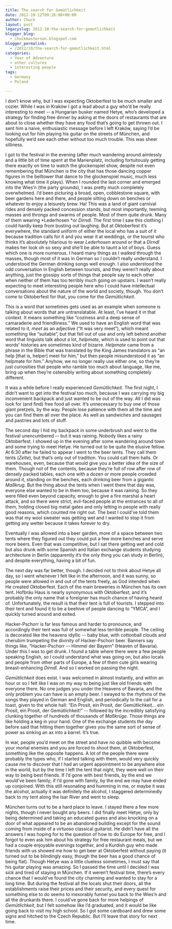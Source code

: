 ```yaml
---
title: The search for Gemütlichkeit
date: 2012-10-12T09:26:00+00:00
author: Chuck
layout: post
legacyslug: 2012-10-the-search-for-gemutlichkeit
blogger_blog:
  - chuckmasterson.blogspot.com
blogger_permalink:
  - /2012/10/the-search-for-gemutlichkeit.html
categories:
  - Year of Adventure
  - other cultures
  - interesting people
tags:
  - Germany
  - Poland

---
```

I don’t know why, but I was expecting Oktoberfest to be much smaller and
cozier. While I was in Kraków I got a lead about a guy who’d be really
interesting to meet -- a Hungarian busker named Hetye, who’s
developed a strategy for finding free dinner by asking at the doors of
restaurants that are about to close whether they have any food that’s
going to get thrown out. I sent him a naive, enthusiastic message before I left
Kraków, saying I’d be looking out for him playing his guitar on the
streets of München, and hopefully we’d see each other without too much
trouble. This was sheer silliness.

I got to the festival in the evening (after much wandering around aimlessly and
a little bit of time spent at the Marienplatz, including fortuitously getting
there exactly on time to watch the glockenspiel show, despite not even
remembering that München is the city that has those dancing copper figures in
the belltower that dance to the glockenspiel music, much less knowing what time
it plays). When I rounded the last corner and emerged into the Wies’n
(the party grounds), I was pretty much completely overwhelmed.  I’d been
picturing a broad, open, cobblestone square, with beer gardens here and there,
and people sitting down on benches or whatever to enjoy a leisurely brew. Ha!
This was a land of giant carnival rides and densely packed concession stands,
but most importantly, teeming masses and throngs and swarms of people. Most of
them quite drunk. Many of them wearing *Lederhosen *or *Dirndl*. The
first time I saw this clothing I could hardly keep from busting out laughing.
But at Oktoberfest it’s everywhere, the standard uniform of either the
local who has a suit of it because tradition calls for it and you wear it at
weddings, or the tourist who thinks it’s absolutely hilarious to wear
*Lederhosen* around or that a *Dirndl* makes her look oh so sexy and
she’ll be able to taunt a lot of boys. Guess which one is more numerous.
I heard many things as I walked through the masses, though most of it was in
German so I couldn’t really understand. I understood the German drinking
songs well enough. I also understood the odd conversation in English between
tourists, and they weren’t really about anything, just the gossipy sorts
of things that people say to each other when neither of them has too terribly
much going on upstairs. I wasn’t really expecting to meet interesting
people here who I could have intellectual conversations about the nature of the
world and society, though. You don’t come to Oktoberfest for that, you
come for the *Gemütlichkeit*.

This is a word that sometimes gets used as an example when someone is talking
about words that are untranslatable. At least, I’ve heard it in that
context. It means something like “coziness and a deep sense of
camaraderie and friendliness.” We used to have an English word that was
related to it, *meet* as an adjective (“It was very meet”),
which meant something like “suitable”, but that fell out of use and
only left behind another word that linguists talk about a lot, *helpmate*,
which is used to point out that words’ histories are sometimes kind of
bizarre. *Helpmate* came from a phrase in the Bible that was
translated by the King James translators as “an help [that is, helper]
meet for him,” but then people misunderstood it as “an helpmate for
him.” Anyhow, we no longer really use either one, so they’re just
curiosities that people who ramble too much about language, like me, bring up
when they’re ostensibly writing about something completely different.

It was a while before I really
experienced *Gemütlichkeit*. The first night, I didn’t want to
get into the festival too much, because I was carrying my big inconvenient
backpack and just wanted to be out of the way. All I did was look for (and
find) free food all over. It’s unnecessary to buy one of those giant
pretzels, by the way. People lose patience with them all the time and you can
find them all over the place. As well as sandwiches and sausages and pastries
and lots of stuff.

The second day I hid my backpack in some underbrush and went to the festival
unencumbered -- but it was raining.  Nobody likes a rainy Oktoberfest. I
showed up in the evening after some wandering around town and some trying to
meet Hetye. He turned out to be quite the elusive fellow. At 6:30 after he
failed to appear I went to the beer tents.  They call them tents
(*Zelte*), but that’s only out of tradition.  You could call them
halls. Or warehouses, even, because that would give you a better idea of the
size of them. Though not of the contents, because they’re full of row
after row of densely packed tables, each one with a dozen or more people
crowded around it, standing on the benches, each drinking beer from a gigantic
*Maßkrug.* But the thing about the tents when I went there that day was,
everyone else wanted to be in them too, because it was raining. So they were
filled even beyond capacity, enough to give a fire marshal a heart attack, and
so there were strict, evil-faced people at the entrances to all of them,
holding closed big metal gates and only letting in people with really good
reasons, which counted me right out. The best I could’ve told them was
that my wool sweater was getting wet and I wanted to stop it from getting any
wetter because it takes forever to dry.

Eventually I was
allowed into a beer garden, more of a space between two tents where they
figured out they could put a few more benches and serve more beers. Even that
was competitive, but I sat there getting wet and cold but also drunk with some
Spanish and Italian exchange students studying architecture in Berlin
(apparently it’s the only thing you can study in Berlin), and despite
everything, having a bit of fun.

The next day was far better, though. I decided not to think about Hetye all
day, so I went whenever I felt like in the afternoon, and it was sunny, so
people were allowed in and out of the tents freely, as God intended when He
created Oktoberfest. Each of the main breweries in München has its own tent.
Hofbräu Haus is nearly synonymous with Oktoberfest, and it’s probably the
only name that a foreigner has much chance of having heard of. Unfortunately,
the result is that their tent is full of tourists. I stepped into their tent
and found it to be a beehive of people dancing to “YMCA”, and I
quickly turned around and exited.

Hacker-Pschorr is far less famous and harder to pronounce, and accordingly
their tent was full of somewhat less terrible people. The ceiling is decorated
like the heavens idyllic -- baby blue, with cottonball clouds and cherubim
trumpeting the divinity of Hacker-Pschorr beer. Banners say things like,
“Hacker-Pschorr -- Himmel der Bayern” (Heaven of Bavaria).
Under this I was to get drunk. I found a table where there were a few people
speaking English, so I could understand what was going on, but also locals and
people from other parts of Europe, a few of them cute girls wearing
breast-enhancing *Dirndl*. And so I worked on passing the night.

*Gemütlichkeit* does exist. I was welcomed in almost instantly, and within
an hour or so I felt like I was on my way to being just like old friends with
everyone there. No one judges you under the Heavens of Bavaria, and the only
problem you can have is an empty beer. I swayed to the rhythms of the songs
they played in German and English, and periodically to the call for a toast,
given to the whole hall: “Ein Prosit, ein Prosit, der
Gemütlichkeit… ein Prosit, ein Prosit, der Gemütlichkeit!” --
followed by the incredibly satisfying clunking together of hundreds of
thousands of *Maßkrüge*. Those things are like holding a keg in your
hand. One of the exchange students the day before said that hitting them
together gives you the same sort of sense of power as sinking an ax into a
barrel. It’s true.

In war, people you’d meet on the street and have no quibble with become
your mortal enemies and you are forced to shoot them, at Oktoberfest, something
like the opposite happens. A lot of the people there were probably the types
who, if I started talking with them, would very quickly cause me to discover
that I had an urgent appointment to be anywhere else in the world, but by the
time I left the tent that night, they were well on their way to being best
friends. If I’d gone with best friends, by the end we would’ve been
family; if I’d gone with family, by the end we may have ended up
conjoined. With this still resonating and humming in me, or maybe it was the
alcohol, actually it was definitely the alcohol, I staggered determinedly back
to my tent along the Isar River and went to sleep.

München turns out to be a hard place to leave. I stayed there a few more
nights, though I never bought any beers. I did finally meet Hetye, only by
being determined and taking an educated guess and also knocking on a door of
what appeared to be an abandoned building except for the sound coming from
inside of a virtuoso classical guitarist. He didn’t have all the answers
I was hoping for to the question of how to do Europe for free, and I forgot to
even ask him about his strategy for free restaurant meals, but we had a couple
enjoyable evenings together, and a Kurdish guy who made friends with us showed
me how to get beer at Oktoberfest without paying (it turned out to be
blindingly easy, though the beer has a good chance of being flat). Though Hetye
was a little clueless sometimes, I must say that his guitar playing was
amazing. So I passed the time until I decided I was sick and tired of staying
in München. If it weren’t festival time, there’s every chance that
I would’ve found the city charming and wanted to stay for a long time.
But during the festival all the locals shut their doors, all the establishments
raise their prices and their security, and every quest for something else to do
seems to inexorably funnel you back to the Wies’n and all the drunkards
there. I could’ve gone back for more helpings of *Gemütlichkeit*,
but I felt somehow like I’d graduated, and it would be like going back to
visit my high school. So I got some cardboard and drew some signs and
hitched to the Czech Republic. But I’ll leave that story for next time.  
